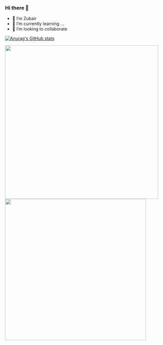 ### Hi there 👋

- 🔭 I’m Zubair
- 🌱 I’m currently learning ...
- 👯 I’m looking to collaborate 

[![Anurag's GitHub stats](https://github-readme-stats.vercel.app/api?username=user2695)](https://github.com/anuraghazra/github-readme-stats)

<img width="500em" src="https://github-readme-stats.vercel.app/api/top-langs/?username=user2695&layout=compact&custom_title=Most used languages by LOCs">
<img width="460em"/>
<img width="460em" src="https://github-readme-streak-stats.herokuapp.com/?user=user2695&include_all_commits=true&hide_border=false"/>

